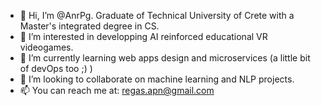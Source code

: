 - 👋 Hi, I’m @AnrPg. Graduate of Technical University of Crete with a Master's integrated degree in CS.
- 👀 I’m interested in developping AI reinforced educational VR videogames.
- 🌱 I’m currently learning web apps design and microservices (a little bit of devOps too ;) )
- 💞️ I’m looking to collaborate on machine learning and NLP projects.
- 📫 You can reach me at: regas.apn@gmail.com

